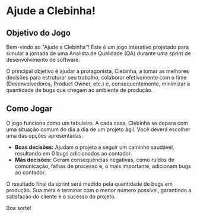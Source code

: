 # Ajude a Clebinha!

## Objetivo do Jogo

Bem-vindo ao "Ajude a Clebinha"! Este é um jogo interativo projetado para simular a jornada de uma Analista de Qualidade (QA) durante uma sprint de desenvolvimento de software.

O principal objetivo é ajudar a protagonista, Clebinha, a tomar as melhores decisões para estruturar seu trabalho, colaborar efetivamente com o time (Desenvolvedores, Product Owner, etc.) e, consequentemente, minimizar a quantidade de bugs que chegam ao ambiente de produção.

## Como Jogar

O jogo funciona como um tabuleiro. A cada casa, Clebinha se depara com uma situação comum do dia a dia de um projeto ágil. Você deverá escolher uma das opções apresentadas.

-   **Boas decisões:** Ajudam o projeto a seguir um caminho saudável, resultando em 0 bugs adicionados ao contador.
-   **Más decisões:** Geram consequências negativas, como ruídos de comunicação, falhas de processo e, o mais importante, adicionam bugs ao contador.

O resultado final da sprint será medido pela quantidade de bugs em produção. Sua meta é terminar com o menor número possível, garantindo a satisfação do cliente e o sucesso do projeto.

Boa sorte!
